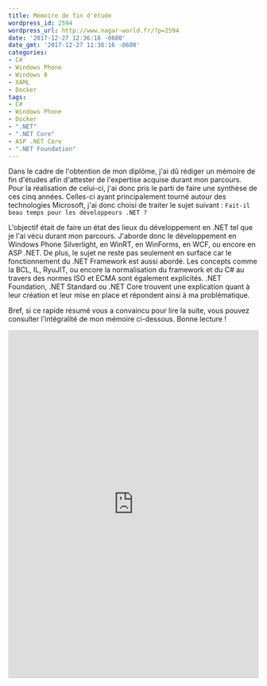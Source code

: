 ```yaml
---
title: Mémoire de fin d'étude
wordpress_id: 2594
wordpress_url: http://www.nagar-world.fr/?p=2594
date: '2017-12-27 12:36:16 -0600'
date_gmt: '2017-12-27 11:36:16 -0600'
categories:
- C#
- Windows Phone
- Windows 8
- XAML
- Docker
tags:
- C#
- Windows Phone
- Docker
- ".NET"
- ".NET Core"
- ASP .NET Core
- ".NET Foundation"
---
```


Dans le cadre de l'obtention de mon diplôme, j'ai dû rédiger un mémoire de fin d'études afin d'attester de l'expertise acquise durant mon parcours. Pour la réalisation de celui-ci, j'ai donc pris le parti de faire une synthèse de ces cinq années. Celles-ci ayant principalement tourné autour des technologies Microsoft, j'ai donc choisi de traiter le sujet suivant : `Fait-il beau temps pour les développeurs .NET ?`

<!--more-->

L'objectif était de faire un état des lieux du développement en .NET tel que je l'ai vécu durant mon parcours. J'aborde donc le développement en Windows Phone Silverlight, en WinRT, en WinForms, en WCF, ou encore en ASP .NET. De plus, le sujet ne reste pas seulement en surface car le fonctionnement du .NET Framework est aussi abordé. Les concepts comme la BCL, IL, RyuJIT, ou encore la normalisation du framework et du C# au travers des normes ISO et ECMA sont également explicités. .NET Foundation, .NET Standard ou .NET Core trouvent une explication quant à leur création et leur mise en place et répondent ainsi à ma problématique.

Bref, si ce rapide résumé vous a convaincu pour lire la suite, vous pouvez consulter l'intégralité de mon mémoire ci-dessous. Bonne lecture !

<iframe src="https://onedrive.live.com/embed?cid=36AD688C88FA2C38&amp;resid=36AD688C88FA2C38%21566600&amp;authkey=AFipdQ31PfREvBk&amp;em=2" width="100%" height="700" frameborder="0" scrolling="no"></iframe>
